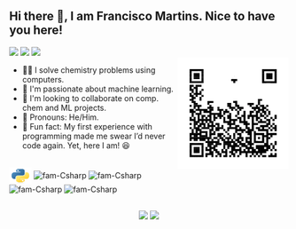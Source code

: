 Hi there 👋, I am Francisco Martins. Nice to have you here!
---
<div> 
<a href="https://www.linkedin.com/public-profile/settings?trk=d_flagship3_profile_self_view_public_profile" target="_blank"><img src="https://img.shields.io/badge/-LinkedIn-%230077B5?style=for-the-badge&logo=linkedin&logoColor=white" target="_blank"></a> 
<a href = "mailto:francisco.qui.martins@gmail.com"><img src="https://img.shields.io/badge/-Gmail-%23333?style=for-the-badge&logo=gmail&logoColor=white" target="_blank"></a>
<a href="https://www.instagram.com/pychemie/" target="_blank"><img src="https://img.shields.io/badge/-Instagram-%23E4405F?style=for-the-badge&logo=instagram&logoColor=white" target="_blank"></a>

</div>

<img src= "giphy.gif" align = right width = "200px">

- 👨‍🔬 I solve chemistry problems using computers.
- 📗 I'm passionate about machine learning.
- 🤝 I'm looking to collaborate on comp. chem and ML projects.
- 👨 Pronouns: He/Him.
- 🤯 Fun fact: My first experience with programming made me swear I’d never code again. Yet, here I am! 😆

<div style="display: inline_block"><br>
  <img align="center" alt="fam-Python" height="30" width="40" src="https://raw.githubusercontent.com/devicons/devicon/master/icons/python/python-original.svg">
  <img align="center" alt="fam-Csharp" height="30" width="40" src="https://cdn.jsdelivr.net/gh/devicons/devicon@latest/icons/anaconda/anaconda-original.svg">
  <img align="center" alt="fam-Csharp" height="30" width="40" src="https://cdn.jsdelivr.net/gh/devicons/devicon@latest/icons/r/r-original.svg"> 
  <img align="center" alt="fam-Csharp" height="30" width="40" src="https://cdn.jsdelivr.net/gh/devicons/devicon@latest/icons/jupyter/jupyter-original-wordmark.svg">
  <img align="center" alt="fam-Csharp" height="30" width="40" src="https://cdn.jsdelivr.net/gh/devicons/devicon@latest/icons/bash/bash-original.svg">
</div>

  ##
 
<div align="center">
<img src="https://github-readme-stats.vercel.app/api/top-langs/?username=MartFrancisco&show_icons=true&theme=swift&count_private=true"/>
<img src="https://github-readme-stats.vercel.app/api?username=MartFrancisco&show_icons=true&theme=swift&count_private=true"/>
</div>
